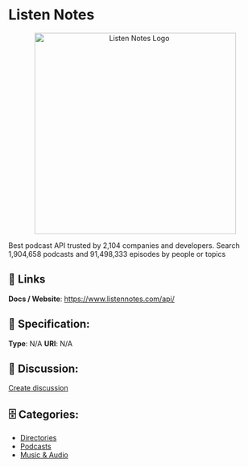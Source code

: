 # Listen Notes
<p align="center">
    <img width="400" src="https://raw.githubusercontent.com/apis-list/apis-list/main/apis/listen-notes/logo_256x256.png" alt="Listen Notes Logo"/>
</p>

Best podcast API trusted by 2,104 companies and developers. Search 1,904,658 podcasts and 91,498,333 episodes by people or topics

##  🔗 Links
**Docs / Website**: https://www.listennotes.com/api/

## 🧬 Specification:
**Type**: N/A
**URI**: N/A

## 💬 Discussion:
[Create discussion](https://github.com/apis-list/apis-list/discussions/new)

## 🗄️ Categories:
- [Directories](https://github.com/apis-list/apis-list#directories)
- [Podcasts](https://github.com/apis-list/apis-list#podcasts)
- [Music & Audio](https://github.com/apis-list/apis-list#music--audio)



